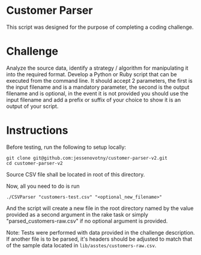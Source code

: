 # Customer Parser

This script was designed for the purpose of completing a coding challenge.

# Challenge

Analyze the source data, identify a strategy / algorithm for manipulating it into the required format.
Develop a Python or Ruby script that can be executed from the command line. It should accept 2 parameters, the first is the input filename and is a mandatory parameter, the second is the output filename and is optional, in the event it is not provided you should use the input filename and add a prefix or suffix of your choice to show it is an output of your script.

# Instructions

Before testing, run the following to setup locally:
```
git clone git@github.com:jessenovotny/customer-parser-v2.git
cd customer-parser-v2
```

Source CSV file shall be located in root of this directory.

Now, all you need to do is run
```
./CSVParser "customers-test.csv" "<optional_new_filename>" 
```

And the script will create a new file in the root directory named by the value provided as a second argument in the rake task or simply "parsed_customers-raw.csv" if no optional argument is provided.

Note: Tests were performed with data provided in the challenge description. If another file is to be parsed, it's headers should be adjusted to match that of the sample data located in `lib/asstes/customers-raw.csv`.



